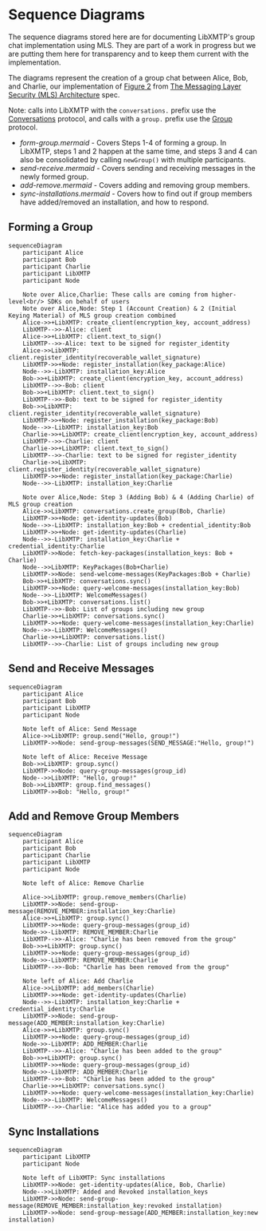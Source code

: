 # Sequence Diagrams

The sequence diagrams stored here are for documenting LibXMTP's group chat implementation using MLS. They are part of a work in progress but we are putting them here for transparency and to keep them current with the implementation.

The diagrams represent the creation of a group chat between Alice, Bob, and Charlie, our implementation of [Figure 2](https://messaginglayersecurity.rocks/mls-architecture/draft-ietf-mls-architecture.html#fig-group-formation-example) from [The Messaging Layer Security (MLS) Architecture](https://messaginglayersecurity.rocks/mls-architecture/draft-ietf-mls-architecture.html) spec.

Note: calls into LibXMTP with the `conversations.` prefix use the [Conversations](https://github.com/xmtp/libxmtp/blob/204b35a337daf2a9f2ed0cb20199e254d0a7493a/bindings_ffi/src/mls.rs#L188) protocol, and calls with a `group.` prefix use the [Group](https://github.com/xmtp/libxmtp/blob/204b35a337daf2a9f2ed0cb20199e254d0a7493a/bindings_ffi/src/mls.rs#L315) protocol.

- _form-group.mermaid_ - Covers Steps 1-4 of forming a group. In LibXMTP, steps 1 and 2 happen at the same time, and steps 3 and 4 can also be consolidated by calling `newGroup()` with multiple participants.
- _send-receive.mermaid_ - Covers sending and receiving messages in the newly formed group.
- _add-remove.mermaid_ - Covers adding and removing group members.
- _sync-installations.mermaid_ - Covers how to find out if group members have added/removed an installation, and how to respond.

## Forming a Group

```mermaid
sequenceDiagram
    participant Alice
    participant Bob
    participant Charlie
    participant LibXMTP
    participant Node

    Note over Alice,Charlie: These calls are coming from higher-level<br/> SDKs on behalf of users
    Note over Alice,Node: Step 1 (Account Creation) & 2 (Initial Keying Material) of MLS group creation combined
    Alice->>+LibXMTP: create_client(encryption_key, account_address)
    LibXMTP-->>-Alice: client
    Alice->>+LibXMTP: client.text_to_sign()
    LibXMTP-->>-Alice: text to be signed for register_identity
    Alice->>LibXMTP: client.register_identity(recoverable_wallet_signature)
    LibXMTP->>+Node: register_installation(key_package:Alice)
    Node-->>-LibXMTP: installation_key:Alice
    Bob->>+LibXMTP: create_client(encryption_key, account_address)
    LibXMTP-->>-Bob: client
    Bob->>+LibXMTP: client.text_to_sign()
    LibXMTP-->>-Bob: text to be signed for register_identity
    Bob->>LibXMTP: client.register_identity(recoverable_wallet_signature)
    LibXMTP->>+Node: register_installation(key_package:Bob)
    Node-->>-LibXMTP: installation_key:Bob
    Charlie->>+LibXMTP: create_client(encryption_key, account_address)
    LibXMTP-->>-Charlie: client
    Charlie->>+LibXMTP: client.text_to_sign()
    LibXMTP-->>-Charlie: text to be signed for register_identity
    Charlie->>LibXMTP: client.register_identity(recoverable_wallet_signature)
    LibXMTP->>+Node: register_installation(key_package:Charlie)
    Node-->>-LibXMTP: installation_key:Charlie

    Note over Alice,Node: Step 3 (Adding Bob) & 4 (Adding Charlie) of MLS group creation
    Alice->>LibXMTP: conversations.create_group(Bob, Charlie)
    LibXMTP->>+Node: get-identity-updates(Bob)
    Node-->>-LibXMTP: installation_key:Bob + credential_identity:Bob
    LibXMTP->>+Node: get-identity-updates(Charlie)
    Node-->>-LibXMTP: installation_key:Charlie + credential_identity:Charlie
    LibXMTP->>Node: fetch-key-packages(installation_keys: Bob + Charlie)
    Node-->>LibXMTP: KeyPackages(Bob+Charlie)
    LibXMTP->>Node: send-welcome-messages(KeyPackages:Bob + Charlie)
    Bob->>+LibXMTP: conversations.sync()
    LibXMTP->>+Node: query-welcome-messages(installation_key:Bob)
    Node-->>-LibXMTP: WelcomeMessages()
    Bob->>+LibXMTP: conversations.list()
    LibXMTP-->>-Bob: List of groups including new group
    Charlie->>+LibXMTP: conversations.sync()
    LibXMTP->>+Node: query-welcome-messages(installation_key:Charlie)
    Node-->>-LibXMTP: WelcomeMessages()
    Charlie->>+LibXMTP: conversations.list()
    LibXMTP-->>-Charlie: List of groups including new group
```

## Send and Receive Messages

```mermaid
sequenceDiagram
    participant Alice
    participant Bob
    participant LibXMTP
    participant Node

    Note left of Alice: Send Message
    Alice->>LibXMTP: group.send("Hello, group!")
    LibXMTP->>Node: send-group-messages(SEND_MESSAGE:"Hello, group!")

    Note left of Alice: Receive Message
    Bob->>LibXMTP: group.sync()
    LibXMTP->>Node: query-group-messages(group_id)
    Node-->>LibXMTP: "Hello, group!"
    Bob->>LibXMTP: group.find_messages()
    LibXMTP->>Bob: "Hello, group!"
```

## Add and Remove Group Members

```mermaid
sequenceDiagram
    participant Alice
    participant Bob
    participant Charlie
    participant LibXMTP
    participant Node

    Note left of Alice: Remove Charlie

    Alice->>LibXMTP: group.remove_members(Charlie)
    LibXMTP->>Node: send-group-message(REMOVE_MEMBER:installation_key:Charlie)
    Alice->>+LibXMTP: group.sync()
    LibXMTP->>+Node: query-group-messages(group_id)
    Node->>-LibXMTP: REMOVE_MEMBER:Charlie
    LibXMTP-->>-Alice: "Charlie has been removed from the group"
    Bob->>+LibXMTP: group.sync()
    LibXMTP->>+Node: query-group-messages(group_id)
    Node->>-LibXMTP: REMOVE_MEMBER:Charlie
    LibXMTP-->>-Bob: "Charlie has been removed from the group"

    Note left of Alice: Add Charlie
    Alice->>LibXMTP: add_members(Charlie)
    LibXMTP->>+Node: get-identity-updates(Charlie)
    Node-->>-LibXMTP: installation_key:Charlie + credential_identity:Charlie
    LibXMTP->>Node: send-group-message(ADD_MEMBER:installation_key:Charlie)
    Alice->>+LibXMTP: group.sync()
    LibXMTP->>+Node: query-group-messages(group_id)
    Node->>-LibXMTP: ADD_MEMBER:Charlie
    LibXMTP-->>-Alice: "Charlie has been added to the group"
    Bob->>+LibXMTP: group.sync()
    LibXMTP->>+Node: query-group-messages(group_id)
    Node->>-LibXMTP: ADD_MEMBER:Charlie
    LibXMTP-->>-Bob: "Charlie has been added to the group"
    Charlie->>+LibXMTP: conversations.sync()
    LibXMTP->>+Node: query-welcome-messages(installation_key:Charlie)
    Node-->>-LibXMTP: WelcomeMessages()
    LibXMTP-->>-Charlie: "Alice has added you to a group"
```

## Sync Installations

```mermaid
sequenceDiagram
    participant LibXMTP
    participant Node

    Note left of LibXMTP: Sync installations
    LibXMTP->>Node: get-identity-updates(Alice, Bob, Charlie)
    Node-->>LibXMTP: Added and Revoked installation_keys
    LibXMTP->>Node: send-group-message(REMOVE_MEMBER:installation_key:revoked installation)
    LibXMTP->>Node: send-group-message(ADD_MEMBER:installation_key:new installation)
```
